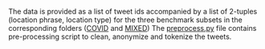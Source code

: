 The data is provided as a list of tweet ids accompanied by a list of 2-tuples (location phrase, location type) for the three benchmark subsets in the corresponding folders ([COVID](COVID) and [MIXED](MIXED))
The [preprocess.py](preprocess.py) file contains pre-processing script to clean, anonymize and tokenize the tweets. 
